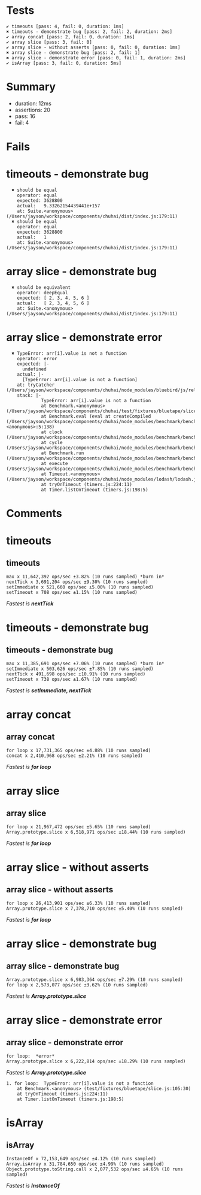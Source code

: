 
# Tests 

    ✔ timeouts [pass: 4, fail: 0, duration: 1ms]
    ✖ timeouts - demonstrate bug [pass: 2, fail: 2, duration: 2ms]
    ✔ array concat [pass: 2, fail: 0, duration: 1ms]
    ✔ array slice [pass: 3, fail: 0]
    ✔ array slice - without asserts [pass: 0, fail: 0, duration: 1ms]
    ✖ array slice - demonstrate bug [pass: 2, fail: 1]
    ✖ array slice - demonstrate error [pass: 0, fail: 1, duration: 2ms]
    ✔ isArray [pass: 3, fail: 0, duration: 5ms]

# Summary 

- duration: 12ms
- assertions: 20
- pass: 16
- fail: 4

# Fails 

# timeouts - demonstrate bug
      ✖ should be equal
        operator: equal
        expected: 3628800
        actual:   9.33262154439441e+157
        at: Suite.<anonymous> (/Users/jayson/workspace/components/chuhai/dist/index.js:179:11)
      ✖ should be equal
        operator: equal
        expected: 3628800
        actual:   1
        at: Suite.<anonymous> (/Users/jayson/workspace/components/chuhai/dist/index.js:179:11)

# array slice - demonstrate bug
      ✖ should be equivalent
        operator: deepEqual
        expected: [ 2, 3, 4, 5, 6 ]
        actual:   [ 2, 3, 4, 5, 6 ]
        at: Suite.<anonymous> (/Users/jayson/workspace/components/chuhai/dist/index.js:179:11)

# array slice - demonstrate error
      ✖ TypeError: arr[i].value is not a function
        operator: error
        expected: |-
          undefined
        actual: |-
          [TypeError: arr[i].value is not a function]
        at: tryCatcher (/Users/jayson/workspace/components/chuhai/node_modules/bluebird/js/release/util.js:16:23)
        stack: |-
                 TypeError: arr[i].value is not a function
                 at Benchmark.<anonymous> (/Users/jayson/workspace/components/chuhai/test/fixtures/bluetape/slice.js:105:30)
                 at Benchmark.eval (eval at createCompiled (/Users/jayson/workspace/components/chuhai/node_modules/benchmark/benchmark.js:1714:7), <anonymous>:5:138)
                 at clock (/Users/jayson/workspace/components/chuhai/node_modules/benchmark/benchmark.js:1628:22)
                 at cycle (/Users/jayson/workspace/components/chuhai/node_modules/benchmark/benchmark.js:1991:49)
                 at Benchmark.run (/Users/jayson/workspace/components/chuhai/node_modules/benchmark/benchmark.js:2098:13)
                 at execute (/Users/jayson/workspace/components/chuhai/node_modules/benchmark/benchmark.js:857:74)
                 at Timeout.<anonymous> (/Users/jayson/workspace/components/chuhai/node_modules/lodash/lodash.js:2414:43)
                 at tryOnTimeout (timers.js:224:11)
                 at Timer.listOnTimeout (timers.js:198:5)
                 

# Comments 

# timeouts
## timeouts
    max x 11,642,392 ops/sec ±3.82% (10 runs sampled) *burn in*
    nextTick x 3,691,204 ops/sec ±9.30% (10 runs sampled)
    setImmediate x 521,660 ops/sec ±5.00% (10 runs sampled)
    setTimeout x 708 ops/sec ±1.15% (10 runs sampled)
*Fastest is __nextTick__*

# timeouts - demonstrate bug
## timeouts - demonstrate bug
    max x 11,385,691 ops/sec ±7.06% (10 runs sampled) *burn in*
    setImmediate x 503,626 ops/sec ±7.85% (10 runs sampled)
    nextTick x 491,698 ops/sec ±10.91% (10 runs sampled)
    setTimeout x 738 ops/sec ±1.67% (10 runs sampled)
*Fastest is __setImmediate, nextTick__*

# array concat
## array concat
    for loop x 17,731,365 ops/sec ±4.88% (10 runs sampled)
    concat x 2,410,968 ops/sec ±2.21% (10 runs sampled)
*Fastest is __for loop__*

# array slice
## array slice
    for loop x 21,967,472 ops/sec ±5.65% (10 runs sampled)
    Array.prototype.slice x 6,518,971 ops/sec ±18.44% (10 runs sampled)
*Fastest is __for loop__*

# array slice - without asserts
## array slice - without asserts
    for loop x 26,413,901 ops/sec ±6.33% (10 runs sampled)
    Array.prototype.slice x 7,378,710 ops/sec ±5.40% (10 runs sampled)
*Fastest is __for loop__*

# array slice - demonstrate bug
## array slice - demonstrate bug
    Array.prototype.slice x 6,983,364 ops/sec ±7.29% (10 runs sampled)
    for loop x 2,573,077 ops/sec ±3.62% (10 runs sampled)
*Fastest is __Array.prototype.slice__*

# array slice - demonstrate error
## array slice - demonstrate error
    for loop:  *error*
    Array.prototype.slice x 6,222,814 ops/sec ±18.29% (10 runs sampled)
*Fastest is __Array.prototype.slice__*
```
1. for loop:  TypeError: arr[i].value is not a function
    at Benchmark.<anonymous> (test/fixtures/bluetape/slice.js:105:30)
    at tryOnTimeout (timers.js:224:11)
    at Timer.listOnTimeout (timers.js:198:5)
```

# isArray
## isArray
    InstanceOf x 72,153,649 ops/sec ±4.12% (10 runs sampled)
    Array.isArray x 31,784,650 ops/sec ±4.99% (10 runs sampled)
    Object.prototype.toString.call x 2,077,532 ops/sec ±4.65% (10 runs sampled)
*Fastest is __InstanceOf__*

